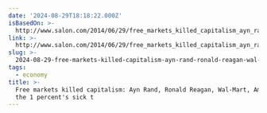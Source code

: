 ```yaml
---
date: '2024-08-29T18:18:22.000Z'
isBasedOn: >-
  http://www.salon.com/2014/06/29/free_markets_killed_capitalism_ayn_rand_ronald_reagan_wal_mart_amazon_and_the_1_percents_sick_triumph_over_us_all/?utm_source=facebook&utm_medium=socialflow
link: >-
  http://www.salon.com/2014/06/29/free_markets_killed_capitalism_ayn_rand_ronald_reagan_wal_mart_amazon_and_the_1_percents_sick_triumph_over_us_all/?utm_source=facebook&utm_medium=socialflow
slug: >-
  2024-08-29-free-markets-killed-capitalism-ayn-rand-ronald-reagan-wal-mart-amazon-and-the-1-percents-sick-t
tags:
  - economy
title: >-
  Free markets killed capitalism: Ayn Rand, Ronald Reagan, Wal-Mart, Amazon and
  the 1 percent's sick t
---
```

 
